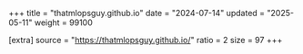 +++
title = "thatmlopsguy.github.io"
date = "2024-07-14"
updated = "2025-05-11"
weight = 99100

[extra]
source = "https://thatmlopsguy.github.io/"
ratio = 2
size = 97
+++
